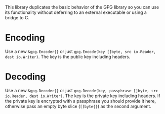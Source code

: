 This library duplicates the basic behavior of the GPG library so you can use its functionality without deferring to an external executable or using a bridge to C.

# Encoding
Use a new `&gpg.Encoder{}` or just `gpg.Encode(key []byte, src io.Reader, dest io.Writer)`. The key is the public key including headers.

# Decoding
Use a new `&gpg.Decoder{}` or just `gog.Decode(key, passphrase []byte, src io.Reader, dest io.Writer)`. The key is the private key including headers. If the private key is encrypted with a passphrase you should provide it here, otherwise pass an empty byte slice (`[]byte{}`) as the second argument.